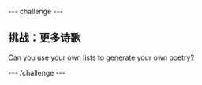 \--- challenge \---

## 挑战：更多诗歌

Can you use your own lists to generate your own poetry?

\--- /challenge \---